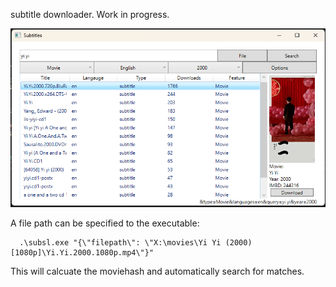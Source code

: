 ﻿subtitle downloader. Work in progress.

![screenshot](subsl/screenshot.png "screenshot")

A file path can be specified to the executable:

```
  .\subsl.exe "{\"filepath\": \"X:\movies\Yi Yi (2000) [1080p]\Yi.Yi.2000.1080p.mp4\"}"
```

This will calcuate the moviehash and automatically search for matches. 
